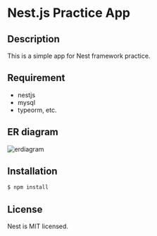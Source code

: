 # Nest.js Practice App

## Description
This is a simple app for Nest framework practice.

## Requirement
- nestjs
- mysql
- typeorm, etc.

## ER diagram
![erdiagram](http://www.plantuml.com/plantuml/svg/dL9XQzim4FskNt7pOCIGK3h8bs9CisxToc2CqEsxR5rY4LbdJXVSaEQ_Jx93vhNzD1bi-JszzwJJtGRHBFlMAVNEuCPw1D6LmnbwtU8SJ9M-EQ0NAmV8YgeSeUAgAhE_ecw7XzbJ3iUDHMTE4DSLDJdYcy-QTr_96VHhCcNn8IuiYwk1A-4fsLnCDYzDHeVtgs6yqbvq4TYt_Ytbb_lqH6MBnke5OqrifXQgiGOX23AI73eC8z2YD6JEFxNbsg5IGXq8GKKYr8AnqKqiUQN2plfEisw1QUzDpF38i9pWBcupsGDnD9uGeT66UkktiD4ku8Hfj3SzMn7qPsv2raw704S5SNpIzMux1D-bKq7VMC61MJ5JFu81zPOH_QY8HK1-GPnKFE5mzV0h8CzX7z-GWmxZB8KDjmpMG7u33pyUPzVNEKJuN7z8VP6etwlrtRVLUlPnkOpywUBx4sKE7ShecYR_RGfZim3riTGF_sYBulvxMQROB6qyW-VdnOAEaCN0sB6tw4tgzpy0)
## Installation
```sh
$ npm install
```

## License
Nest is MIT licensed.
